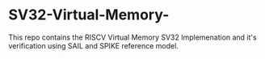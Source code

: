 # SV32-Virtual-Memory-
This repo contains the RISCV Virtual Memory SV32 Implemenation and it's verification using SAIL and SPIKE reference model. 
